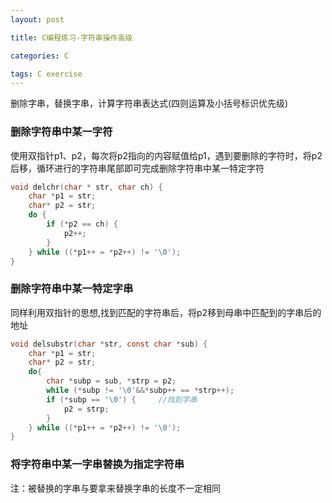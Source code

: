 ```yaml
---
layout: post

title: C编程练习-字符串操作高级

categories: C

tags: C exercise
---
```


删除字串，替换字串，计算字符串表达式(四则运算及小括号标识优先级)

### 删除字符串中某一字符

使用双指针p1、p2，每次将p2指向的内容赋值给p1，遇到要删除的字符时，将p2后移，循环进行的字符串尾部即可完成删除字符串中某一特定字符

```c
void delchr(char * str, char ch) {
	char *p1 = str;
	char* p2 = str;
	do {
		if (*p2 == ch) {
			p2++;
		}
	} while ((*p1++ = *p2++) != '\0');
}
```

### 删除字符串中某一特定字串

同样利用双指针的思想,找到匹配的字符串后，将p2移到母串中匹配到的字串后的地址

```c
void delsubstr(char *str, const char *sub) {
	char *p1 = str;
	char* p2 = str;
	do{
		char *subp = sub, *strp = p2;
		while (*subp != '\0'&&*subp++ == *strp++);
		if (*subp == '\0') {	 //找到字串
			p2 = strp;
		}
	} while ((*p1++ = *p2++) != '\0');
}
```

### 将字符串中某一字串替换为指定字符串

注：被替换的字串与要拿来替换字串的长度不一定相同

```c

```

